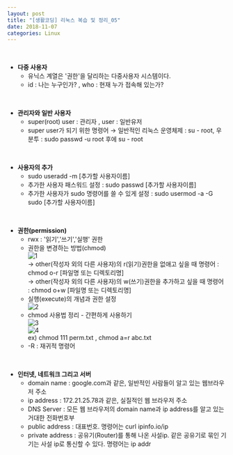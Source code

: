 ```yaml
---
layout: post
title: "[생활코딩] 리눅스 복습 및 정리_05"
date: 2018-11-07
categories: Linux
---  
```

<br/>

* **다중 사용자**  
  * 유닉스 계열은 '권한'을 달리하는 다중사용자 시스템이다.    
  * id : 나는 누구인가? , who : 현재 누가 접속해 있는가?  
<br/>

* **관리자와 일반 사용자**  
  * super(root) user : 관리자 , user : 일반유저  
  * super user가 되기 위한 명령어 → 일반적인 리눅스 운영체제 : su - root, 우분투 : sudo passwd -u root 후에 su - root  
<br/>

* **사용자의 추가**  
  * sudo useradd -m [추가할 사용자이름]  
  * 추가한 사용자 패스워드 설정 : sudo passwd [추가할 사용자이름]  
  * 추가한 사용자가 sudo 명령어를 쓸 수 있게 설정 : sudo usermod -a -G sudo [추가할 사용자이름]  
<br/>

* **권한(permission)**  
  * rwx : '읽기','쓰기','실행' 권한  
  * 권한을 변경하는 방법(chmod)  
  ![1](https://user-images.githubusercontent.com/29648470/48106528-11134680-e27f-11e8-87df-e9bd85c8b807.PNG)  
  → other(작성자 외의 다른 사용자)의 r(읽기)권한을 없애고 싶을 때 명령어 : chmod o-r [파일명 또는 디렉토리명]  
  → other(작성자 외의 다른 사용자)의 w(쓰기)권한을 추가하고 싶을 때 명령어 : chmod o+w [파일명 또는 디렉토리명]  
  * 실행(execute)의 개념과 권한 설정  
  ![2](https://user-images.githubusercontent.com/29648470/48106812-69971380-e280-11e8-9bd7-8632926f2700.PNG)  
  * chmod 사용법 정리 - 간편하게 사용하기  
  ![3](https://user-images.githubusercontent.com/29648470/48107160-cf37cf80-e281-11e8-862a-75b17c395f22.PNG)  
  ![4](https://user-images.githubusercontent.com/29648470/48107167-d959ce00-e281-11e8-9582-5a29d581aa61.PNG)  
  ex) chmod 111 perm.txt , chmod a=r abc.txt  
  * -R : 재귀적 명령어 
<br/>

* **인터넷, 네트워크 그리고 서버**    
  * domain name : google.com과 같은, 일반적인 사람들이 알고 있는 웹브라우저 주소  
  * ip address : 172.21.25.78과 같은, 실질적인 웹 브라우저 주소    
  * DNS Server : 모든 웹 브라우저의 domain name과 ip address를 알고 있는 거대한 전화번호부  
  * public address : 대표번호. 명령어는 curl ipinfo.io/ip    
  * private address : 공유기(Router)를 통해 나온 사설ip. 같은 공유기로 묶인 기기는 사설 ip로 통신할 수 있다. 명령어는 ip addr  
<br/>  


  
  
  
  

